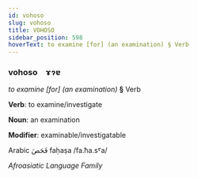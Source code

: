 ```yaml
---
id: vohoso
slug: vohoso
title: VOHOSO
sidebar_position: 598
hoverText: to examine [for] (an examination) § Verb
---
```


### vohoso&emsp;<span kind="abugida">ɤɂɐ</span>

*to examine [for] (an examination)* **§** Verb

**Verb**: to examine/investigate

**Noun**: an examination

**Modifier**: examinable/investigatable

Arabic فَحَصَ faḥaṣa /fa.ħa.sˤa/

*Afroasiatic Language Family*